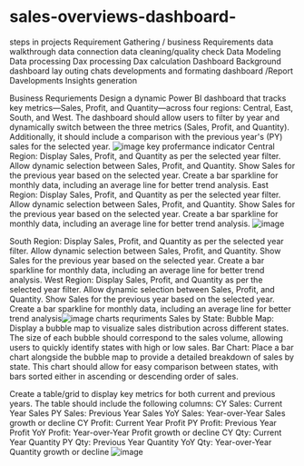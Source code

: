 # sales-overviews-dashboard-

steps in projects 
Requirement Gathering / business Requirements
data walkthrough
data connection
data cleaning/quality check
Data Modeling
Data processing
Dax processing
Dax calculation 
Dashboard Background 
dashboard lay outing 
chats developments and formating 
dashboard /Report Davelopments 
Insights generation 

Business Requriements 
Design a dynamic Power BI dashboard that tracks key metrics—Sales, Profit, and Quantity—across four regions: Central, East, South, and West. The dashboard should allow users to filter by year and dynamically switch between the three metrics (Sales, Profit, and Quantity). Additionally, it should include a comparison with the previous year's (PY) sales for the selected year.
![image](https://github.com/user-attachments/assets/58478d24-9f8e-4ce6-99b3-a3ec59b5391c)
key profermance indicator
Central Region:
Display Sales, Profit, and Quantity as per the selected year filter.
Allow dynamic selection between Sales, Profit, and Quantity.
Show Sales for the previous year based on the selected year.
Create a bar sparkline for monthly data, including an average line for better trend analysis.
East Region:
Display Sales, Profit, and Quantity as per the selected year filter.
Allow dynamic selection between Sales, Profit, and Quantity.
Show Sales for the previous year based on the selected year.
Create a bar sparkline for monthly data, including an average line for better trend analysis.
![image](https://github.com/user-attachments/assets/2fc7c77a-49ab-4799-920d-9435e1c8045b)

South Region:
Display Sales, Profit, and Quantity as per the selected year filter.
Allow dynamic selection between Sales, Profit, and Quantity.
Show Sales for the previous year based on the selected year.
Create a bar sparkline for monthly data, including an average line for better trend analysis.
West Region:
Display Sales, Profit, and Quantity as per the selected year filter.
Allow dynamic selection between Sales, Profit, and Quantity.
Show Sales for the previous year based on the selected year.
Create a bar sparkline for monthly data, including an average line for better trend analysis![image](https://github.com/user-attachments/assets/9299f338-2aaf-4ce2-9425-153fe85bba11)
 charts requriments
 Sales by State:
Bubble Map: Display a bubble map to visualize sales distribution across different states. The size of each bubble should correspond to the sales volume, allowing users to quickly identify states with high or low sales.
Bar Chart: Place a bar chart alongside the bubble map to provide a detailed breakdown of sales by state. This chart should allow for easy comparison between states, with bars sorted either in ascending or descending order of sales.

Create a table/grid to display key metrics for both current and previous years. The table should include the following columns:
CY Sales: Current Year Sales
PY Sales: Previous Year Sales
YoY Sales: Year-over-Year Sales growth or decline
CY Profit: Current Year Profit
PY Profit: Previous Year Profit
YoY Profit: Year-over-Year Profit growth or decline
CY Qty: Current Year Quantity
PY Qty: Previous Year Quantity
YoY Qty: Year-over-Year Quantity growth or decline
![image](https://github.com/user-attachments/assets/574ce476-3a61-49ed-9c97-9e4c540f04ff)

